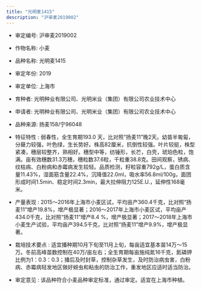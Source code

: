 ```yaml
---
title: "光明麦1415"
description: "沪审麦2019002"
---
```

* 审定编号:  沪审麦2019002

*  作物名称:  小麦

*  品种名称:  光明麦1415

*  审定年份:  2019

*  审定单位:  上海市

* 育种者:  光明种业有限公司、光明米业（集团）有限公司农业技术中心

*  申请者:  光明种业有限公司、光明米业（集团）有限公司农业技术中心

*  品种来源:  扬麦158/宁96048

*  特征特性 : 
弱春性，全生育期193.0 天，比对照“扬麦11”晚2天。幼苗半匍匐，分蘖力较强，叶色绿，生长势好。株高82厘米，抗倒性较强。叶片较挺，株型紧凑，穗层较整齐，熟相好。穗型中等，纺锤形，长芒，白壳，琥珀色粒，饱满。亩有效穗数31.3万穗，穗粒数37.6粒，千粒重38.8克。田间观察，锈病、纹枯病、白粉病和赤霉病发生较轻。品质检测，籽粒容重792g/L，蛋白质含量11.43%，湿面筋含量22.4%，沉降值22.0ml，吸水率56.8ml/100g，面团形成时间1.5min、稳定时间2.3min，最大拉伸阻力125E.U.，延伸性168毫米。
 
*  产量表现 : 
2015～2016年上海市小麦区试，平均亩产360.4千克，比对照“扬麦11”增产19.8%，增产极显著；2016～2017年上海市小麦区试，平均亩产434.0千克，比对照“扬麦11”增产8.4 %，增产极显著；2017～2018年上海市小麦生产试验，平均亩产394.5千克，比对照“扬麦11”增产9.9%，增产极显著。

*  栽培技术要点 : 
适宜播种期10月下旬至11月上旬，每亩适宜基本苗14万～15万。冬前高峰苗数控制在40万/亩左右；全生育期每亩施纯氮16千克，氮磷钾比例为1：0.3：0.3；播后及时封草，控制杂草发生，及时防治病虫害，白粉病、赤霉病轻发地区做好蚜虫和粘虫的防治工作，重发地区应适时适当防治。

*  审定意见 : 
该品种符合小麦品种审定标准，通过审定。适宜在上海市种植。
